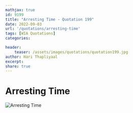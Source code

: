 ```yaml
---
mathjax: true
id: 9199
title: "Arresting Time - Quotation 199"
date: 2022-09-03
url: '/quotations/arresting-time'
tags: [WIA Quotations] 
categories: 

header:
    teaser: /assets/images/quotations/quotation199.jpg
author: Hari Thapliyaal 
excerpt:
share: true 
---
```


# Arresting Time

![Arresting Time](/assets/images/quotations/quotation199.jpg)
